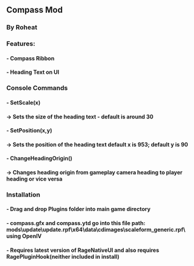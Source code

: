 Compass Mod
-----------
### By Roheat

### Features:
#### - Compass Ribbon
#### - Heading Text on UI

###  Console Commands
#### - SetScale(x)
#### -> Sets the size of the heading text - default is around 30
#### - SetPosition(x,y)
#### -> Sets the position of the heading text default x is 953; default y is 90
#### - ChangeHeadingOrigin()
#### -> Changes heading origin from gameplay camera heading to player heading or vice versa

### Installation
#### - Drag and drop Plugins folder into main game directory
#### - compass.gfx and compass.ytd go into this file path: mods\update\update.rpf\x64\data\cdimages\scaleform_generic.rpf\ using OpenIV
#### - Requires latest version of RageNativeUI and also requires RagePluginHook(neither included in install)



